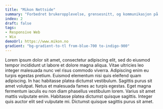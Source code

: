 ```yaml
---
title: "Mikon Nettside"
summary: "Forbedret brukeropplevelse, grensesnitt, og kommunikasjon på hjemmesiden."
index: 2
draft: false
tags:
- Responsive Web
- Wix
demoUrl: https://www.mikon.no
gradient: "bg-gradient-to-tl from-blue-700 to-indigo-900"
---
```


Lorem ipsum dolor sit amet, consectetur adipiscing elit, sed do eiusmod tempor incididunt ut labore et dolore magna aliqua. Vitae ultricies leo integer malesuada nunc vel risus commodo viverra. Adipiscing enim eu turpis egestas pretium. Euismod elementum nisi quis eleifend quam adipiscing. In hac habitasse platea dictumst vestibulum. Sagittis purus sit amet volutpat. Netus et malesuada fames ac turpis egestas. Eget magna fermentum iaculis eu non diam phasellus vestibulum lorem. Varius sit amet mattis vulputate enim. Habitasse platea dictumst quisque sagittis. Integer quis auctor elit sed vulputate mi. Dictumst quisque sagittis purus sit amet.
